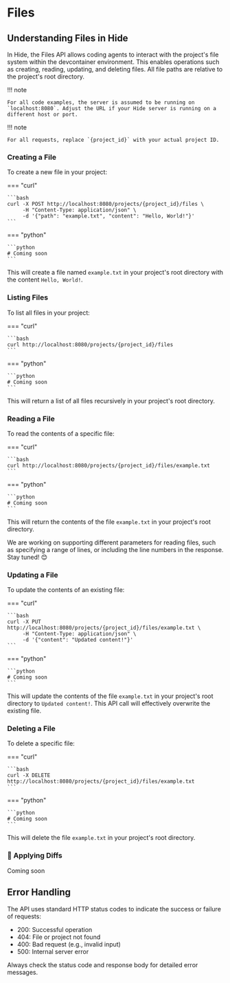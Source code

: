 # Files

## Understanding Files in Hide

In Hide, the Files API allows coding agents to interact with the project's file system within the devcontainer environment. This enables operations such as creating, reading, updating, and deleting files. All file paths are relative to the project's root directory.

!!! note

    For all code examples, the server is assumed to be running on `localhost:8080`. Adjust the URL if your Hide server is running on a different host or port.

!!! note

    For all requests, replace `{project_id}` with your actual project ID.

### Creating a File

To create a new file in your project:

=== "curl"

    ```bash
    curl -X POST http://localhost:8080/projects/{project_id}/files \
         -H "Content-Type: application/json" \
         -d '{"path": "example.txt", "content": "Hello, World!"}'
    ```

=== "python"

    ```python
    # Coming soon
    ```

This will create a file named `example.txt` in your project's root directory with the content `Hello, World!`.

### Listing Files

To list all files in your project:

=== "curl"

    ```bash
    curl http://localhost:8080/projects/{project_id}/files
    ```

=== "python"

    ```python
    # Coming soon
    ```

This will return a list of all files recursively in your project's root directory.

### Reading a File

To read the contents of a specific file:

=== "curl"

    ```bash
    curl http://localhost:8080/projects/{project_id}/files/example.txt
    ```

=== "python"

    ```python
    # Coming soon
    ```

This will return the contents of the file `example.txt` in your project's root directory.

We are working on supporting different parameters for reading files, such as specifying a range of lines, or including the line numbers in the response. Stay tuned! :blush:

### Updating a File

To update the contents of an existing file:

=== "curl"

    ```bash
    curl -X PUT http://localhost:8080/projects/{project_id}/files/example.txt \
         -H "Content-Type: application/json" \
         -d '{"content": "Updated content!"}'
    ```

=== "python"

    ```python
    # Coming soon
    ```

This will update the contents of the file `example.txt` in your project's root directory to `Updated content!`. This API call will effectively overwrite the existing file.

### Deleting a File

To delete a specific file:

=== "curl"

    ```bash
    curl -X DELETE http://localhost:8080/projects/{project_id}/files/example.txt
    ```

=== "python"

    ```python
    # Coming soon
    ```

This will delete the file `example.txt` in your project's root directory.

### :construction: Applying Diffs

Coming soon

## Error Handling

The API uses standard HTTP status codes to indicate the success or failure of requests:

- 200: Successful operation
- 404: File or project not found
- 400: Bad request (e.g., invalid input)
- 500: Internal server error

Always check the status code and response body for detailed error messages.
